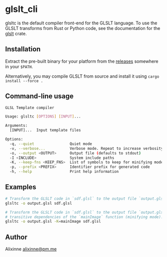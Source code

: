 # glslt_cli

glsltc is the default compiler front-end for the GLSLT language. To use the GLSLT transforms
from Rust or Python code, see the documentation for the
[glslt](https://alixinne.github.io/glslt/doc/glslt/) crate.

## Installation

Extract the pre-built binary for your platform from the
[releases](https://github.com/alixinne/glslt/releases/) somewhere in your `$PATH`.

Alternatively, you may compile GLSLT from source and install it using `cargo install --force .`

## Command-line usage

```bash
GLSL Template compiler

Usage: glsltc [OPTIONS] [INPUT]...

Arguments:
  [INPUT]...  Input template files

Options:
  -q, --quiet                Quiet mode
  -v, --verbose...           Verbose mode. Repeat to increase verbosity
  -o, --output <OUTPUT>      Output file (defaults to stdout)
  -I <INCLUDE>               System include paths
  -K, --keep-fns <KEEP_FNS>  List of symbols to keep for minifying mode
  -p, --prefix <PREFIX>      Identifier prefix for generated code
  -h, --help                 Print help information
```

## Examples

```bash
# Transform the GLSLT code in `sdf.glsl` to the output file `output.glsl`
glsltc -o output.glsl sdf.glsl

# Transform the GLSLT code in `sdf.glsl` to the output file `output.glsl`. Only keep
# transitive dependencies of the `mainImage` function (minifying mode).
glsltc -o output.glsl -K=mainImage sdf.glsl
```

## Author

Alixinne <alixinne@pm.me>
